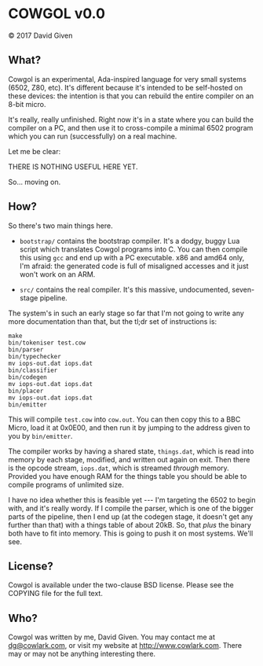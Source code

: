 COWGOL v0.0
===========

© 2017 David Given


What?
-----

Cowgol is an experimental, Ada-inspired language for very small systems
(6502, Z80, etc). It's different because it's intended to be self-hosted on
these devices: the intention is that you can rebuild the entire compiler on
an 8-bit micro.

It's really, really unfinished. Right now it's in a state where you can build
the compiler on a PC, and then use it to cross-compile a minimal 6502 program
which you can run (successfully) on a real machine.

Let me be clear:

THERE IS NOTHING USEFUL HERE YET.

So... moving on.


How?
----

So there's two main things here.

- `bootstrap/` contains the bootstrap compiler. It's a dodgy, buggy Lua
  script which translates Cowgol programs into C. You can then compile this
  using `gcc` and end up with a PC executable. x86 and amd64 only, I'm
  afraid: the generated code is full of misaligned accesses and it just won't
  work on an ARM.

- `src/` contains the real compiler. It's this massive, undocumented, seven-
  stage pipeline.

The system's in such an early stage so far that I'm not going to write any
more documentation than that, but the tl;dr set of instructions is:

    make
    bin/tokeniser test.cow
    bin/parser
    bin/typechecker
    mv iops-out.dat iops.dat
    bin/classifier
    bin/codegen
    mv iops-out.dat iops.dat
    bin/placer
    mv iops-out.dat iops.dat
    bin/emitter

This will compile `test.cow` into `cow.out`. You can then copy this to a
BBC Micro, load it at 0x0E00, and then run it by jumping to the address
given to you by `bin/emitter`.

The compiler works by having a shared state, `things.dat`, which is read into
memory by each stage, modified, and written out again on exit. Then there is
the opcode stream, `iops.dat`, which is streamed _through_ memory. Provided
you have enough RAM for the things table you should be able to compile
programs of unlimited size.

I have no idea whether this is feasible yet --- I'm targeting the 6502 to
begin with, and it's really wordy. If I compile the parser, which is one of
the bigger parts of the pipeline, then I end up (at the codegen stage, it
doesn't get any further than that) with a things table of about 20kB. So,
that _plus_ the binary both have to fit into memory. This is going to push it
on most systems. We'll see.


License?
--------

Cowgol is available under the two-clause BSD license. Please see the COPYING
file for the full text.


Who?
----

Cowgol was written by me, David Given. You may contact me at dg@cowlark.com,
or visit my website at http://www.cowlark.com. There may or may not be
anything interesting there.

